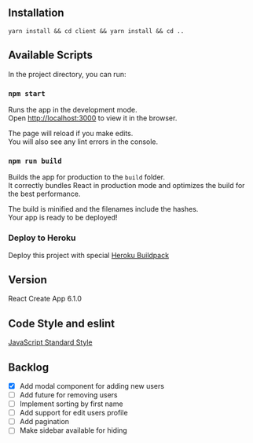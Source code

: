 ## Installation
```
yarn install && cd client && yarn install && cd ..
```


## Available Scripts

In the project directory, you can run:

### `npm start`

Runs the app in the development mode.<br>
Open [http://localhost:3000](http://localhost:3000) to view it in the browser.

The page will reload if you make edits.<br>
You will also see any lint errors in the console.

### `npm run build`

Builds the app for production to the `build` folder.<br>
It correctly bundles React in production mode and optimizes the build for the best performance.

The build is minified and the filenames include the hashes.<br>
Your app is ready to be deployed!


### Deploy to Heroku

Deploy this project with special [Heroku Buildpack](https://github.com/mars/create-react-app-buildpack)


## Version
React Create App 6.1.0


## Code Style and eslint
[JavaScript Standard Style](https://www.npmjs.com/package/eslint-config-standard-react)


## Backlog

- [x]  Add modal component for adding new users
- [ ]  Add future for removing users
- [ ]  Implement sorting by first name
- [ ]  Add support for edit users profile
- [ ]  Add pagination
- [ ]  Make sidebar available for hiding
